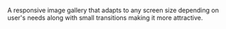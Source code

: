A responsive image gallery that adapts to any screen size depending on user's needs along with small transitions making it more attractive.
